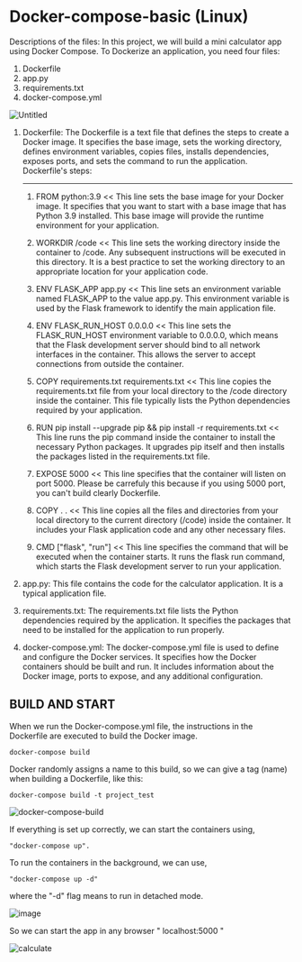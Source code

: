 # Docker-compose-basic (Linux)



Descriptions of the files:
In this project, we will build a mini calculator app using Docker Compose. To Dockerize an application, you need four files:
1. Dockerfile 
2. app.py
3. requirements.txt
4. docker-compose.yml
   
![Untitled](https://github.com/mcagriaktas/Docker-compose-basic/assets/52080028/f1564414-24a4-4cec-8dc8-3b1494b93ebe)

   1. Dockerfile: The Dockerfile is a text file that defines the steps to create a Docker image. It specifies the base image, sets the working directory, defines environment variables, copies files, installs dependencies, 
      exposes ports, and sets the command to run the application.
      Dockerfile's steps:
      
      ---------------------------------------------------
         1. FROM python:3.9 << This line sets the base image for your Docker image. It specifies that you want to start with a base image that has Python 3.9 installed. This base image will provide the runtime environment                                for your application.

         2. WORKDIR /code   << This line sets the working directory inside the container to /code. Any subsequent instructions will be executed in this directory. It is a best practice to set the working directory to an                                  appropriate location for your application code.
         
         3. ENV FLASK_APP app.py << This line sets an environment variable named FLASK_APP to the value app.py. This environment variable is used by the Flask framework to identify the main application file.
         
         4. ENV FLASK_RUN_HOST 0.0.0.0 << This line sets the FLASK_RUN_HOST environment variable to 0.0.0.0, which means that the Flask development server should bind to all network interfaces in the container. This allows                                          the server to accept connections from outside the container.
         
         5. COPY requirements.txt requirements.txt << This line copies the requirements.txt file from your local directory to the /code directory inside the container. This file typically lists the Python dependencies                                                           required by your application.
         
         6. RUN pip install --upgrade pip && pip install -r requirements.txt << This line runs the pip command inside the container to install the necessary Python packages. It upgrades pip itself and then installs the                                                                                    packages listed in the requirements.txt file.
         
         7. EXPOSE 5000 << This line specifies that the container will listen on port 5000. Please be carrefuly this because if you using 5000 port, you can't build clearly Dockerfile.
         
         8. COPY . . << This line copies all the files and directories from your local directory to the current directory (/code) inside the container. It includes your Flask application code and any other necessary files.
      
         9. CMD ["flask", "run"] << This line specifies the command that will be executed when the container starts. It runs the flask run command, which starts the Flask development server to run your application.
   
   2. app.py: This file contains the code for the calculator application. It is a typical application file.
       
   3. requirements.txt: The requirements.txt file lists the Python dependencies required by the application. It specifies the packages that need to be installed for the application to run properly.
   4. docker-compose.yml: The docker-compose.yml file is used to define and configure the Docker services. It specifies how the Docker containers should be built and run. It includes information about the Docker image, 
      ports to expose, and any additional configuration.


BUILD AND START
---------------------------------------------------
When we run the Docker-compose.yml file, the instructions in the Dockerfile are executed to build the Docker image.

```
docker-compose build
```
Docker randomly assigns a name to this build, so we can give a tag (name) when building a Dockerfile, like this:
```
docker-compose build -t project_test
```
![docker-compose-build](https://github.com/mcagriaktas/Docker-compose-basic/assets/52080028/a9994e6e-82bd-48dd-9bc8-c269799b47f8)

If everything is set up correctly, we can start the containers using, 
```
"docker-compose up".
```
To run the containers in the background, we can use, 
```
"docker-compose up -d"
```
where the "-d" flag means to run in detached mode.

![image](https://github.com/mcagriaktas/Docker-compose-basic/assets/52080028/ac7267ec-2d8c-4370-b026-6e73b837f72c)

So we can start the app in any browser " localhost:5000 "

![calculate](https://github.com/mcagriaktas/Docker-compose-basic/assets/52080028/731d2291-b513-4e71-b7fa-0b319cb1dcd5)
